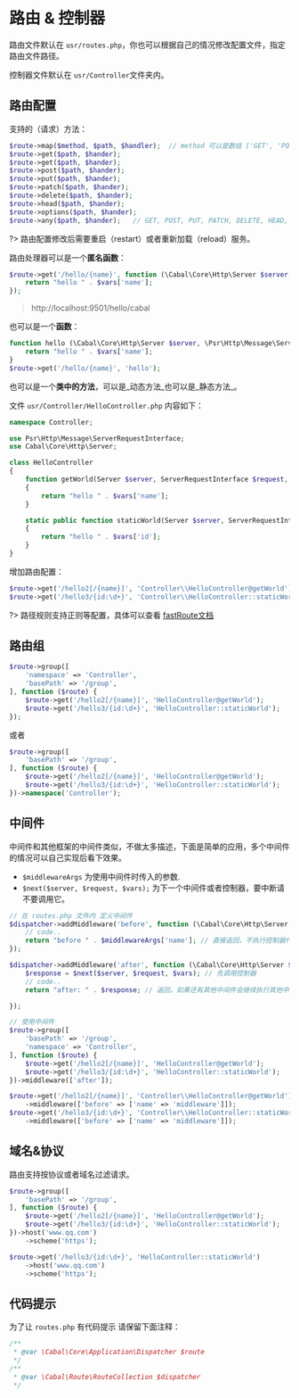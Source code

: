 # 路由 & 控制器

路由文件默认在 `usr/routes.php`，你也可以根据自己的情况修改配置文件，指定路由文件路径。

控制器文件默认在 `usr/Controller`文件夹内。


## 路由配置

支持的（请求）方法：
```php
$route->map($method, $path, $handler);  // method 可以是数组 ['GET', 'POST`]
$route->get($path, $hander); 
$route->get($path, $hander); 
$route->post($path, $hander); 
$route->put($path, $hander); 
$route->patch($path, $hander); 
$route->delete($path, $hander); 
$route->head($path, $hander); 
$route->options($path, $hander); 
$route->any($path, $hander);   // GET, POST, PUT, PATCH, DELETE, HEAD, OPTIONS 
```

?> 路由配置修改后需要重启（restart）或者重新加载（reload）服务。

路由处理器可以是一个**匿名函数**：

```php
$route->get('/hello/{name}', function (\Cabal\Core\Http\Server $server, \Psr\Http\Message\ServerRequestInterface $request, $vars = []) {
    return "hello " . $vars['name'];
});
```
>  http://localhost:9501/hello/cabal 

也可以是一个**函数**：

```php
function hello (\Cabal\Core\Http\Server $server, \Psr\Http\Message\ServerRequestInterface $request, $vars = []) {
    return "hello " . $vars['name'];
}
$route->get('/hello/{name}', 'hello');
```
也可以是一个**类中的方法**，可以是_动态方法_也可以是_静态方法_。

文件 `usr/Controller/HelloController.php` 内容如下：

```php
namespace Controller;

use Psr\Http\Message\ServerRequestInterface;
use Cabal\Core\Http\Server;

class HelloController
{
    function getWorld(Server $server, ServerRequestInterface $request, $vars = [])
    {
        return "hello " . $vars['name'];
    }

    static public function staticWorld(Server $server, ServerRequestInterface $request, $vars = [])
    {
        return "hello " . $vars['id'];
    }
}
```

增加路由配置：

```php
$route->get('/hello2[/{name}]', 'Controller\\HelloController@getWorld'); 
$route->get('/hello3/{id:\d+}', 'Controller\\HelloController::staticWorld'); 
```

?> 路径规则支持正则等配置，具体可以查看 [fastRoute文档](https://github.com/nikic/FastRoute)

## 路由组

```php
$route->group([
    'namespace' => 'Controller',
    'basePath' => '/group',
], function ($route) {
    $route->get('/hello2[/{name}]', 'HelloController@getWorld');
    $route->get('/hello3/{id:\d+}', 'HelloController::staticWorld');
}); 
```
或者
```php
$route->group([
    'basePath' => '/group',
], function ($route) {
    $route->get('/hello2[/{name}]', 'HelloController@getWorld');
    $route->get('/hello3/{id:\d+}', 'HelloController::staticWorld');
})->namespace('Controller'); 
```

## 中间件

中间件和其他框架的中间件类似，不做太多描述，下面是简单的应用，多个中间件的情况可以自己实现后看下效果。

* `$middlewareArgs` 为使用中间件时传入的参数.
* `$next($server, $request, $vars);` 为下一个中间件或者控制器，要中断请不要调用它。

```php
// 在 routes.php 文件内 定义中间件 
$dispatcher->addMiddleware('before', function (\Cabal\Core\Http\Server $server, \Psr\Http\Message\ServerRequestInterface $request, $vars, $next, $middlewareArgs = []) {
    // code..
    return "before " . $middlewareArgs['name']; // 直接返回，不执行控制器代码，会继续执行其他中间件
});

$dispatcher->addMiddleware('after', function (\Cabal\Core\Http\Server $server, \Psr\Http\Message\ServerRequestInterface $request, $vars, $next, $middlewareArgs = []) {
    $response = $next($server, $request, $vars); // 先调用控制器
    // code..
    return "after: " . $response; // 返回，如果还有其他中间件会继续执行其他中间件

});

// 使用中间件
$route->group([
    'basePath' => '/group',
    'namespace' => 'Controller',
], function ($route) {
    $route->get('/hello2[/{name}]', 'HelloController@getWorld');
    $route->get('/hello3/{id:\d+}', 'HelloController::staticWorld');
})->middleware(['after']); 

$route->get('/hello2[/{name}]', 'Controller\\HelloController@getWorld')
    ->middleware(['before' => ['name' => 'middleware']]);
$route->get('/hello3/{id:\d+}', 'Controller\\HelloController::staticWorld')
    ->middleware(['before' => ['name' => 'middleware']]);

```

## 域名&协议
路由支持按协议或者域名过滤请求。
```php
$route->group([
    'basePath' => '/group',
], function ($route) {
    $route->get('/hello2[/{name}]', 'HelloController@getWorld');
    $route->get('/hello3/{id:\d+}', 'HelloController::staticWorld');
})->host('www.qq.com')
    ->scheme('https'); 

$route->get('/hello3/{id:\d+}', 'HelloController::staticWorld')
    ->host('www.qq.com') 
    ->scheme('https'); 
```


## 代码提示

为了让 `routes.php` 有代码提示 请保留下面注释：

```php
/**
 * @var \Cabal\Core\Application\Dispatcher $route
 */
/**
 * @var \Cabal\Route\RouteCollection $dispatcher
 */
```